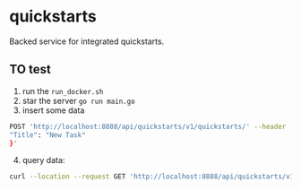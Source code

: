 # quickstarts

Backed service for integrated quickstarts.

## TO test
1. run the `run_docker.sh`
2. star the server `go run main.go `
3. insert some data 
```sh
POST 'http://localhost:8888/api/quickstarts/v1/quickstarts/' --header 'Content-Type: application/json' --data-raw '{arts/'
"Title": "New Task"
}'

```
4. query data: 
```sh
curl --location --request GET 'http://localhost:8888/api/quickstarts/v1/quickstarts/'
```